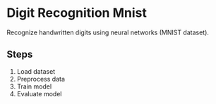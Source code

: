 # Digit Recognition Mnist

Recognize handwritten digits using neural networks (MNIST dataset).

## Steps
1. Load dataset
2. Preprocess data
3. Train model
4. Evaluate model
